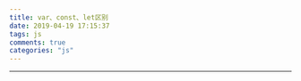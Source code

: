 ```yaml
---
title: var、const、let区别
date: 2019-04-19 17:15:37
tags: js
comments: true
categories: "js"
---
```

***